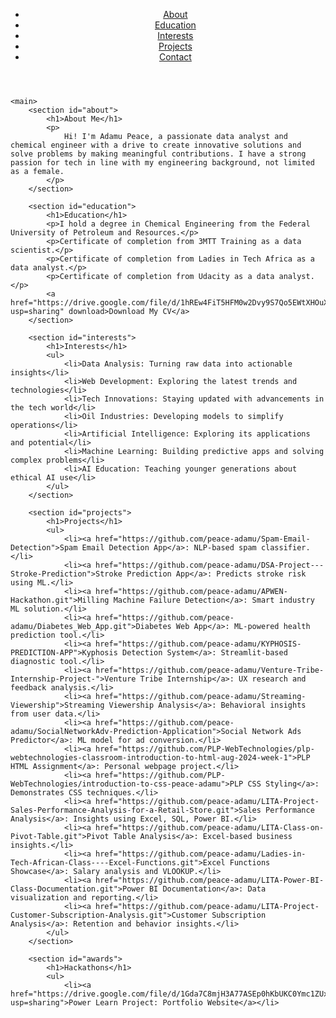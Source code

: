 <!DOCTYPE html>
<html lang="en">
<head>
    <meta charset="UTF-8">
    <meta name="viewport" content="width=device-width, initial-scale=1.0">
    <title>Adamu Peace's Portfolio</title>
    <link rel="stylesheet" href="css_portfolio.css">
</head>
<body>
    <header>
        <nav>
            <ul>
                <li><a href="#about">About</a></li>
                <li><a href="#education">Education</a></li>
                <li><a href="#interests">Interests</a></li>
                <li><a href="#projects">Projects</a></li>
                <li><a href="#contact">Contact</a></li>
            </ul>
        </nav>
    </header>

    <main>
        <section id="about">
            <h1>About Me</h1>
            <p>
                Hi! I'm Adamu Peace, a passionate data analyst and chemical engineer with a drive to create innovative solutions and solve problems by making meaningful contributions. I have a strong passion for tech in line with my engineering background, not limited as a female.
            </p>
        </section>

        <section id="education">
            <h1>Education</h1>
            <p>I hold a degree in Chemical Engineering from the Federal University of Petroleum and Resources.</p>
            <p>Certificate of completion from 3MTT Training as a data scientist.</p>
            <p>Certificate of completion from Ladies in Tech Africa as a data analyst.</p>
            <p>Certificate of completion from Udacity as a data analyst.</p>
            <a href="https://drive.google.com/file/d/1hREw4FiT5HFM0w2Dvy9S7Qo5EWtXHOuX/view?usp=sharing" download>Download My CV</a>
        </section>

        <section id="interests">
            <h1>Interests</h1>
            <ul>
                <li>Data Analysis: Turning raw data into actionable insights</li>
                <li>Web Development: Exploring the latest trends and technologies</li>
                <li>Tech Innovations: Staying updated with advancements in the tech world</li>
                <li>Oil Industries: Developing models to simplify operations</li>
                <li>Artificial Intelligence: Exploring its applications and potential</li>
                <li>Machine Learning: Building predictive apps and solving complex problems</li>
                <li>AI Education: Teaching younger generations about ethical AI use</li>
            </ul>
        </section>

        <section id="projects">
            <h1>Projects</h1>
            <ul>
                <li><a href="https://github.com/peace-adamu/Spam-Email-Detection">Spam Email Detection App</a>: NLP-based spam classifier.</li>
                <li><a href="https://github.com/peace-adamu/DSA-Project---Stroke-Prediction">Stroke Prediction App</a>: Predicts stroke risk using ML.</li>
                <li><a href="https://github.com/peace-adamu/APWEN-Hackathon.git">Milling Machine Failure Detection</a>: Smart industry ML solution.</li>
                <li><a href="https://github.com/peace-adamu/Diabetes_Web_App.git">Diabetes Web App</a>: ML-powered health prediction tool.</li>
                <li><a href="https://github.com/peace-adamu/KYPHOSIS-PREDICTION-APP">Kyphosis Detection System</a>: Streamlit-based diagnostic tool.</li>
                <li><a href="https://github.com/peace-adamu/Venture-Tribe-Internship-Project-">Venture Tribe Internship</a>: UX research and feedback analysis.</li>
                <li><a href="https://github.com/peace-adamu/Streaming-Viewership">Streaming Viewership Analysis</a>: Behavioral insights from user data.</li>
                <li><a href="https://github.com/peace-adamu/SocialNetworkAdv-Prediction-Application">Social Network Ads Predictor</a>: ML model for ad conversion.</li>
                <li><a href="https://github.com/PLP-WebTechnologies/plp-webtechnologies-classroom-introduction-to-html-aug-2024-week-1">PLP HTML Assignment</a>: Personal webpage project.</li>
                <li><a href="https://github.com/PLP-WebTechnologies/introduction-to-css-peace-adamu">PLP CSS Styling</a>: Demonstrates CSS techniques.</li>
                <li><a href="https://github.com/peace-adamu/LITA-Project-Sales-Performance-Analysis-for-a-Retail-Store.git">Sales Performance Analysis</a>: Insights using Excel, SQL, Power BI.</li>
                <li><a href="https://github.com/peace-adamu/LITA-Class-on-Pivot-Table.git">Pivot Table Analysis</a>: Excel-based business insights.</li>
                <li><a href="https://github.com/peace-adamu/Ladies-in-Tech-African-Class----Excel-Functions.git">Excel Functions Showcase</a>: Salary analysis and VLOOKUP.</li>
                <li><a href="https://github.com/peace-adamu/LITA-Power-BI-Class-Documentation.git">Power BI Documentation</a>: Data visualization and reporting.</li>
                <li><a href="https://github.com/peace-adamu/LITA-Project-Customer-Subscription-Analysis.git">Customer Subscription Analysis</a>: Retention and behavior insights.</li>
            </ul>
        </section>

        <section id="awards">
            <h1>Hackathons</h1>
            <ul>
                <li><a href="https://drive.google.com/file/d/1Gda7C8mjH3A77ASEp0hKbUKC0Ymc1ZUx/view?usp=sharing">Power Learn Project: Portfolio Website</a></li>
